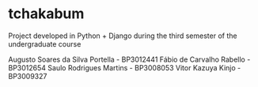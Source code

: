 # tchakabum
Project developed in Python + Django during the third semester of the undergraduate course

Augusto Soares da Silva Portella - BP3012441
Fábio de Carvalho Rabello - BP3012654
Saulo Rodrigues Martins - BP3008053
Vitor Kazuya Kinjo - BP3009327
